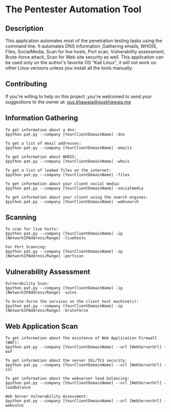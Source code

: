 # The Pentester Automation Tool

## Description
This application automates most of the penetration testing tasks using the command line. It automates DNS information ,Gathering emails, WHOIS, Files, SocialMedia, Scan for live hosts, Port scan, Vulnerability assessment, Brute-force attack, Scan for Web site security as well.
This application can be used only on the author's favorite OS "Kali Linux", it will not work on other Linux versions unless you install all the tools manually.

## Contributing
If you're willing to help on this project ,you're welcomed to send your suggestions to the owner at: gus.khawaja@guskhawaja.me

## Information Gathering
  ```DNS
  To get information about a dns:
  $python pat.py --company [YourClientDomainName] -dns
  ```
  
   ```Emails
  To get a list of email addresses:
  $python pat.py --company [YourClientDomainName] -emails
  ```
  
   ```WHOIS
  To get information about WHOIS:
  $python pat.py --company [YourClientDomainName] -whois
  ```
  
   ```Files
  To get a list of leaked files on the internet:
  $python pat.py --company [YourClientDomainName] -files
  ```
  
   ```SocialMedia
  To get information about your client social media:
  $python pat.py --company [YourClientDomainName] -socialmedia
  ```
  
   ```WebSearch
  To get information about your client using the search engines:
  $python pat.py --company [YourClientDomainName] -websearch
  ```
  
## Scanning
   ```LiveHosts
  To scan for live hosts:
  $python pat.py --company [YourClientDomainName] -ip [NetworkIPAddress/Range] -livehosts
  ```
  
   ```PortScan
  For Port Scanning:
  $python pat.py --company [YourClientDomainName] -ip [NetworkIPAddress/Range] -portscan
  ```
  
## Vulnerability Assessment
   ```VulnsScan
  Vulnerability Scan:
  $python pat.py --company [YourClientDomainName] -ip [NetworkIPAddress/Range] -vulns
  ```
  
   ```BruteForce
  To brute-force the services on the client host machine(s):
  $python pat.py --company [YourClientDomainName] -ip [NetworkIPAddress/Range] -bruteforce
  ```
## Web Application Scan  
   ```WAF
  To get information about the existence of Web Application Firewall (WAF):
  $python pat.py --company [YourClientDomainName] --url [WebServerUrl] -waf
  ```
  
   ```SSL
  To get information about the server SSL/TLS security:
  $python pat.py --company [YourClientDomainName] --url [WebServerUrl] -ssl
  ```
  
   ```LoadBalance
  To get information about the webserver load balancing:
  $python pat.py --company [YourClientDomainName] --url [WebServerUrl] -loadbalance
  ```
  
  ```WebVulns
  Web Server Vulnerability Assessment:
  $python pat.py --company [YourClientDomainName] --url [WebServerUrl] -webvulns
  ```
  